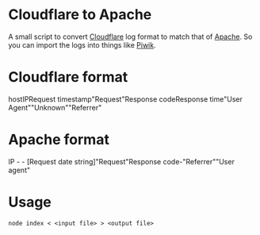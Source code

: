 Cloudflare to Apache
=====================

A small script to convert [Cloudflare](http://www.cloudflare.com) log format to match that of [Apache](http://httpd.apache.org). So you can import the logs into things like [Piwik](http://piwik.org).

# Cloudflare format

host<space>IP<space>Request timestamp<space>"Request"<space>Response code<space>Response time<space>"User Agent"<space>"Unknown"<space>"Referrer"

# Apache format

IP - - [Request date string]<space>"Request"<space>Response code<space>-<space>"Referrer"<space>"User agent"

# Usage

```
node index < <input file> > <output file>
```
